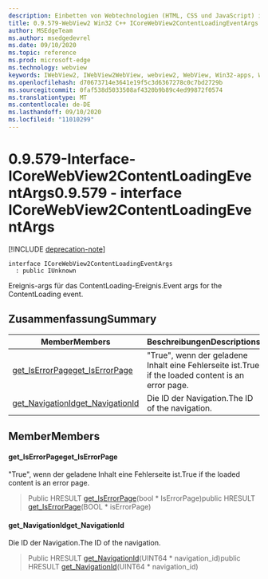 ```yaml
---
description: Einbetten von Webtechnologien (HTML, CSS und JavaScript) in ihre systemeigenen Anwendungen mit dem Microsoft Edge WebView2-Steuerelement
title: 0.9.579-WebView2 Win32 C++ ICoreWebView2ContentLoadingEventArgs
author: MSEdgeTeam
ms.author: msedgedevrel
ms.date: 09/10/2020
ms.topic: reference
ms.prod: microsoft-edge
ms.technology: webview
keywords: IWebView2, IWebView2WebView, webview2, WebView, Win32-apps, Win32, Edge, ICoreWebView2, ICoreWebView2Controller, Browser-Steuerelement, Edge-HTML, ICoreWebView2ContentLoadingEventArgs
ms.openlocfilehash: d70673714e3641e19f5c3d6367278c0c7bd2729b
ms.sourcegitcommit: 0faf538d5033508af4320b9b89c4ed99872f0574
ms.translationtype: MT
ms.contentlocale: de-DE
ms.lasthandoff: 09/10/2020
ms.locfileid: "11010299"
---
```

# <span data-ttu-id="e24c4-104">0.9.579-Interface-ICoreWebView2ContentLoadingEventArgs</span><span class="sxs-lookup"><span data-stu-id="e24c4-104">0.9.579 - interface ICoreWebView2ContentLoadingEventArgs</span></span> 

[!INCLUDE [deprecation-note](../../includes/deprecation-note.md)]

```
interface ICoreWebView2ContentLoadingEventArgs
  : public IUnknown
```

<span data-ttu-id="e24c4-105">Ereignis-args für das ContentLoading-Ereignis.</span><span class="sxs-lookup"><span data-stu-id="e24c4-105">Event args for the ContentLoading event.</span></span>

## <span data-ttu-id="e24c4-106">Zusammenfassung</span><span class="sxs-lookup"><span data-stu-id="e24c4-106">Summary</span></span>

 <span data-ttu-id="e24c4-107">Member</span><span class="sxs-lookup"><span data-stu-id="e24c4-107">Members</span></span>                        | <span data-ttu-id="e24c4-108">Beschreibungen</span><span class="sxs-lookup"><span data-stu-id="e24c4-108">Descriptions</span></span>
--------------------------------|---------------------------------------------
[<span data-ttu-id="e24c4-109">get_IsErrorPage</span><span class="sxs-lookup"><span data-stu-id="e24c4-109">get_IsErrorPage</span></span>](#get_iserrorpage) | <span data-ttu-id="e24c4-110">"True", wenn der geladene Inhalt eine Fehlerseite ist.</span><span class="sxs-lookup"><span data-stu-id="e24c4-110">True if the loaded content is an error page.</span></span>
[<span data-ttu-id="e24c4-111">get_NavigationId</span><span class="sxs-lookup"><span data-stu-id="e24c4-111">get_NavigationId</span></span>](#get_navigationid) | <span data-ttu-id="e24c4-112">Die ID der Navigation.</span><span class="sxs-lookup"><span data-stu-id="e24c4-112">The ID of the navigation.</span></span>

## <span data-ttu-id="e24c4-113">Member</span><span class="sxs-lookup"><span data-stu-id="e24c4-113">Members</span></span>

#### <span data-ttu-id="e24c4-114">get_IsErrorPage</span><span class="sxs-lookup"><span data-stu-id="e24c4-114">get_IsErrorPage</span></span> 

<span data-ttu-id="e24c4-115">"True", wenn der geladene Inhalt eine Fehlerseite ist.</span><span class="sxs-lookup"><span data-stu-id="e24c4-115">True if the loaded content is an error page.</span></span>

> <span data-ttu-id="e24c4-116">Public HRESULT [get_IsErrorPage](#get_iserrorpage)(bool \* IsErrorPage)</span><span class="sxs-lookup"><span data-stu-id="e24c4-116">public HRESULT [get_IsErrorPage](#get_iserrorpage)(BOOL \* isErrorPage)</span></span>

#### <span data-ttu-id="e24c4-117">get_NavigationId</span><span class="sxs-lookup"><span data-stu-id="e24c4-117">get_NavigationId</span></span> 

<span data-ttu-id="e24c4-118">Die ID der Navigation.</span><span class="sxs-lookup"><span data-stu-id="e24c4-118">The ID of the navigation.</span></span>

> <span data-ttu-id="e24c4-119">Public HRESULT [get_NavigationId](#get_navigationid)(UINT64 \* navigation_id)</span><span class="sxs-lookup"><span data-stu-id="e24c4-119">public HRESULT [get_NavigationId](#get_navigationid)(UINT64 \* navigation_id)</span></span>

